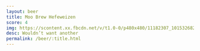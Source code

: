 ```yaml
---
layout: beer
title: Moo Brew Hefeweizen
score: 4
img: https://scontent.xx.fbcdn.net/v/t1.0-0/p480x480/11182307_10153268257633745_3691539250579390263_n.jpg?oh=8c3089d20ea22369230c751a2ddb3da3&oe=58789E15
desc: Wouldn’t want another
permalink: /beer/:title.html
---
```

